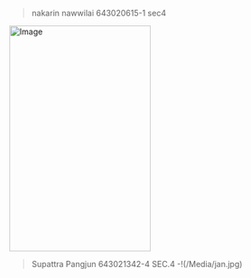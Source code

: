 >nakarin nawwilai 643020615-1 sec4
<img src="https://scontent.fkkc4-1.fna.fbcdn.net/v/t1.15752-9/410223520_1610596182680206_8166972127277865011_n.jpg?_nc_cat=108&ccb=1-7&_nc_sid=8cd0a2&_nc_eui2=AeH4PFztgVEulgUQhGRPwq-7c7kkCocDmtxzuSQKhwOa3GrrsZ3mK7sLRIAhqks47CY5R-h4XJBiQZefZmXgNof9&_nc_ohc=BunONfOqNk4AX_m4Xja&_nc_oc=AQkJJ-T21tjSozpdK4aPYgfM-YPFsSe3gaIH0UsgHWrccMKUDNxrM9OOd24B26aP3lZFzNe7y_pHK-ERi0aR_t0g&_nc_ht=scontent.fkkc4-1.fna&oh=03_AdRmf777ZjKBtY7I81Gu1zXWp7vQ2xW_rEUPGeHqdwezWA&oe=65A87AD5" alt="Image" width="250" height="400">


>Supattra Pangjun 643021342-4 SEC.4
-!(/Media/jan.jpg)